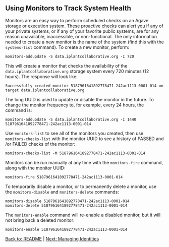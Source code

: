 ## Using Monitors to Track System Health

Monitors are an easy way to perform scheduled checks on an Agave storage or execution system.
These proactive checks can alert you if any of your private systems, or if any of your favorite public systems, are for any reason unavailable, inaccessible, or non-functional.
The only information needed to create a new monitor is the name of the system (find this with the `systems-list` command).
To create a new monitor, perform:

```
monitors-addupdate -S data.iplantcollaborative.org -I 720
```

This will create a monitor that checks the availability of the `data.iplantcollaborative.org` storage system every 720 minutes (12 hours).
The response will look like:

```
Successfully created monitor 5187961641892778471-242ac1113-0001-014 on target data.iplantcollaborative.org
```

The long UUID is used to update or disable the monitor in the future.
To change the monitor frequency to, for example, every 24 hours, the command is:
```
monitors-addupdate -S data.iplantcollaborative.org -I 1440 5187961641892778471-242ac1113-0001-014
```

Use `monitors-list` to see all of the monitors you created, then use `monitors-checks-list` with the monitor UUID to see a history of PASSED and /or FAILED checks of the monitor:
```
monitors-checks-list -M 5187961641892778471-242ac1113-0001-014
```

Monitors can be run manually at any time with the `monitors-fire` command, along with the monitor UUID:
```
monitors-fire 5187961641892778471-242ac1113-0001-014
```

To temporarily disable a monitor, or to permanently delete a monitor, use the `monitors-disable` and `monitors-delete` commands:
```
monitors-disable 5187961641892778471-242ac1113-0001-014
monitors-delete 5187961641892778471-242ac1113-0001-014
```

The `monitors-enable` command will re-enable a disabled monitor, but it will not bring back a deleted monitor:
```
monitors-enable 5187961641892778471-242ac1113-0001-014
```

[Back to: README](../README.md) | [Next: Managing Identities](managing_identities.md)
